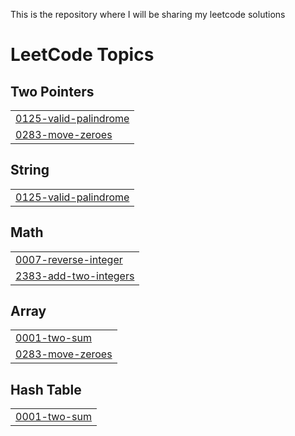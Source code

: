 This is the repository where I will be sharing my leetcode solutions

<!---LeetCode Topics Start-->
# LeetCode Topics
## Two Pointers
|  |
| ------- |
| [0125-valid-palindrome](https://github.com/RohitKumar-tech/leetcode_problems/tree/master/0125-valid-palindrome) |
| [0283-move-zeroes](https://github.com/RohitKumar-tech/leetcode_problems/tree/master/0283-move-zeroes) |
## String
|  |
| ------- |
| [0125-valid-palindrome](https://github.com/RohitKumar-tech/leetcode_problems/tree/master/0125-valid-palindrome) |
## Math
|  |
| ------- |
| [0007-reverse-integer](https://github.com/RohitKumar-tech/leetcode_problems/tree/master/0007-reverse-integer) |
| [2383-add-two-integers](https://github.com/RohitKumar-tech/leetcode_problems/tree/master/2383-add-two-integers) |
## Array
|  |
| ------- |
| [0001-two-sum](https://github.com/RohitKumar-tech/leetcode_problems/tree/master/0001-two-sum) |
| [0283-move-zeroes](https://github.com/RohitKumar-tech/leetcode_problems/tree/master/0283-move-zeroes) |
## Hash Table
|  |
| ------- |
| [0001-two-sum](https://github.com/RohitKumar-tech/leetcode_problems/tree/master/0001-two-sum) |
<!---LeetCode Topics End-->